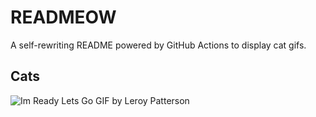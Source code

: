 # READMEOW

A self-rewriting README powered by GitHub Actions to display cat gifs.

## Cats

![Im Ready Lets Go GIF by Leroy Patterson](https://media4.giphy.com/media/CjmvTCZf2U3p09Cn0h/200.gif?cid=9acd02dagsv6mmh7iq14ccuvsuhybc08diuykg975s9w9yg9&ep=v1_gifs_search&rid=200.gif&ct=g)
